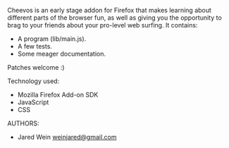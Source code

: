 Cheevos is an early stage addon for Firefox that makes learning about different parts of the browser fun, as well as giving you the opportunity to brag to your friends about your pro-level web surfing. It contains:

* A program (lib/main.js).
* A few tests.
* Some meager documentation.

Patches welcome :)

Technology used:

* Mozilla Firefox Add-on SDK
* JavaScript
* CSS

AUTHORS:

* Jared Wein <weinjared@gmail.com>
